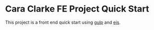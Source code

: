 # Cara Clarke FE Project Quick Start

This project is a front end quick start using [gulp](https://gulpjs.com/) and [ejs](https://github.com/tj/ejs).
